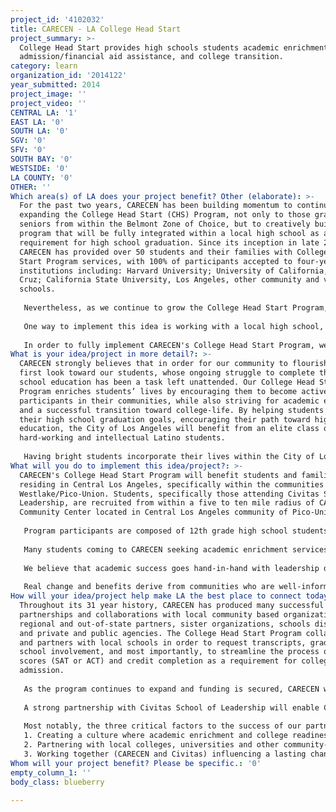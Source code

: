 ```yaml
---
project_id: '4102032'
title: CARECEN - LA College Head Start
project_summary: >-
  College Head Start provides high schools students academic enrichment, college
  admission/financial aid assistance, and college transition.
category: learn
organization_id: '2014122'
year_submitted: 2014
project_image: ''
project_video: ''
CENTRAL LA: '1'
EAST LA: '0'
SOUTH LA: '0'
SGV: '0'
SFV: '0'
SOUTH BAY: '0'
WESTSIDE: '0'
LA COUNTY: '0'
OTHER: ''
Which area(s) of LA does your project benefit? Other (elaborate): >-
  For the past two years, CARECEN has been building momentum to continue
  expanding the College Head Start (CHS) Program, not only to those graduating
  seniors from within the Belmont Zone of Choice, but to creatively build a
  program that will be fully integrated within a local high school as a
  requirement for high school graduation. Since its inception in late 2012,
  CARECEN has provided over 50 students and their families with College Head
  Start Program services, with 100% of participants accepted to four-year
  institutions including: Harvard University; University of California, Santa
  Cruz; California State University, Los Angeles, other community and vocational
  schools.
   
   Nevertheless, as we continue to grow the College Head Start Program, it is our belief that in order for CARECEN to make a significant impact in the lives of Latino students, we must have the opportunity to fully integrate our program at a local high school, amongst graduating students (12th grade) and even younger (9th through 11th grade students) in an effort to increase high school graduation, college eligibility and enrollment, and increase college graduation rates for Latino students. 
   
   One way to implement this idea is working with a local high school, sharing CARECEN's College Head Start Program vision where college readiness and graduation are the standard! CARECEN has been approached by Civitas School of Leadership, a local high school located in Central Los Angeles, designed as a small school community, Civitas pursues high quality student learning through data-driven instruction, project-based learning, interdisciplinary curriculum, and vertical planning. With many of Civitas students approaching CARECEN to participate in their after-school tutoring and college counseling, school officials initiated talks with CARECEN regarding the creation and development of year long curriculum and classes to be offered at Civitas benefitting their students.
   
   In order to fully implement CARECEN's College Head Start Program, we (CARECEN) need to hire a program assistant to support current students enrolled in the program in order for the program coordinator to fully develop a school-year curriculum addressing graduating high school students needs as they transition out of high school, how to finance their education and their detachment from their family as they pursue higher learning. CARECEN will speak with Civitas' Principal, Parent Council and School Board to pursue funding.
What is your idea/project in more detail?: >-
  CARECEN strongly believes that in order for our community to flourish we must
  first look toward our students, whose ongoing struggle to complete their high
  school education has been a task left unattended. Our College Head Start
  Program enriches students’ lives by encouraging them to become active
  participants in their communities, while also striving for academic enrichment
  and a successful transition toward college-life. By helping students reach
  their high school graduation goals, encouraging their path toward higher
  education, the City of Los Angeles will benefit from an elite class of
  hard-working and intellectual Latino students. 
   
   Having bright students incorporate their lives within the City of Los Angeles, local communities (many of which those same students grew up in) will return to their roots in pursuit of changing the community makeup make academic enrichment and college readiness the standard! For each student who successfully completes our College Head Start Program, they will not only become an asset to our community but will become our future community leaders.
What will you do to implement this idea/project?: >-
  CARECEN's College Head Start Program will benefit students and families
  residing in Central Los Angeles, specifically within the communities of
  Westlake/Pico-Union. Students, specifically those attending Civitas School of
  Leadership, are recruited from within a five to ten mile radius of CARECEN's
  Community Center located in Central Los Angeles community of Pico-Union. 
   
   Program participants are composed of 12th grade high school students; both high and low academically performing; first generation students attending college; students/families with limited financial resources, English as a Second Language (ESL) and English Language Learner (ELL) students, and undocumented AB540 students. The College Head Start Program will serve local City of Los Angeles students, ranging in age from 16 – 18 years old, with an ethnic breakdown including: 98% Latino, 2% Mixed Ethnicity.
   
   Many students coming to CARECEN seeking academic enrichment services have been labeled by community standards as underserved and at-risk due to a lack of college advisors at schools, and suffering through significant state budget deficits with continuous educational cutbacks. It is worth nothing that neighboring high schools among the Belmont Zone of Choice where Civitas is located, are among some of Los Angeles Unified School District's most underperforming schools, with a graduation rate of 34%. CARECEN’s College Head Start Program will prove that is core curriculum and student-led services provide significant academic support and individualized attention, addressing the unmet educational needs of disadvantaged, under-served, and at-risk students; filling the gaps that exists in local schools.
   
   We believe that academic success goes hand-in-hand with leadership development for students and parents, therefore, College Head Start’s goals are to create a sustainable high school impact program, geared to support graduating students among Civitas School of Leadership and many other among the Belmont Zone of Choice by: (1) monitoring students academic progress, (2) ensuring students access to academic support, (3) helping students earn a high school diploma, and (4) preparing students to attend a: university, community college, vocational and/or trade school.
   
   Real change and benefits derive from communities who are well-informed, have the necessary tools to advocate for quality education, and who collaborate with key institutions such as schools and community organizations.
How will your idea/project help make LA the best place to connect today? In LA2050?: >-
  Throughout its 31 year history, CARECEN has produced many successful
  partnerships and collaborations with local community based organizations,
  regional and out-of-state partners, sister organizations, schools districts
  and private and public agencies. The College Head Start Program collaborates
  and partners with local schools in order to request transcripts, grades,
  school involvement, and most importantly, to streamline the process of test
  scores (SAT or ACT) and credit completion as a requirement for college
  admission. 
   
   As the program continues to expand and funding is secured, CARECEN will partner with Civitas School of Leadership in the Westlake/Pico-Union community. As previously noted, Civitas is designed as a small school and part of the Los Angeles Smalls Schools Center, Civitas School of Leadership pursues high quality student learning through a variety of means, including data-driven instruction, project-based learning, interdisciplinary curriculum, and vertical planning. 
   
   A strong partnership with Civitas School of Leadership will enable CARECEN to integrate the College Head Start Program as a graduation requirement benefiting more than 600 graduating high school seniors each academic year. CARECEN has worked with Civitas School of Leadership for many years providing academic enrichment and parent education workshops at school campus and CARECEN's Community Center. Our successful and ongoing partnership throughout the years with Civitas has created a trusting relationship with CARECEN and the strength of our programs have demonstrated our effectiveness to aid students in reaching their highest academic potential. 
   
   Most notably, the three critical factors to the success of our partnership with Civitas School of Leadership are: 
   1. Creating a culture where academic enrichment and college readiness are the standard. 
   2. Partnering with local colleges, universities and other community-based organizations to create a network of collaborative partners willing to help students create a transition plan toward college-life. 
   3. Working together (CARECEN and Civitas) influencing a lasting change in the Westlake/Pico-Union community by raising awareness for higher academic standards and college readiness.
Whom will your project benefit? Please be specific.: '0'
empty_column_1: ''
body_class: blueberry

---
```

